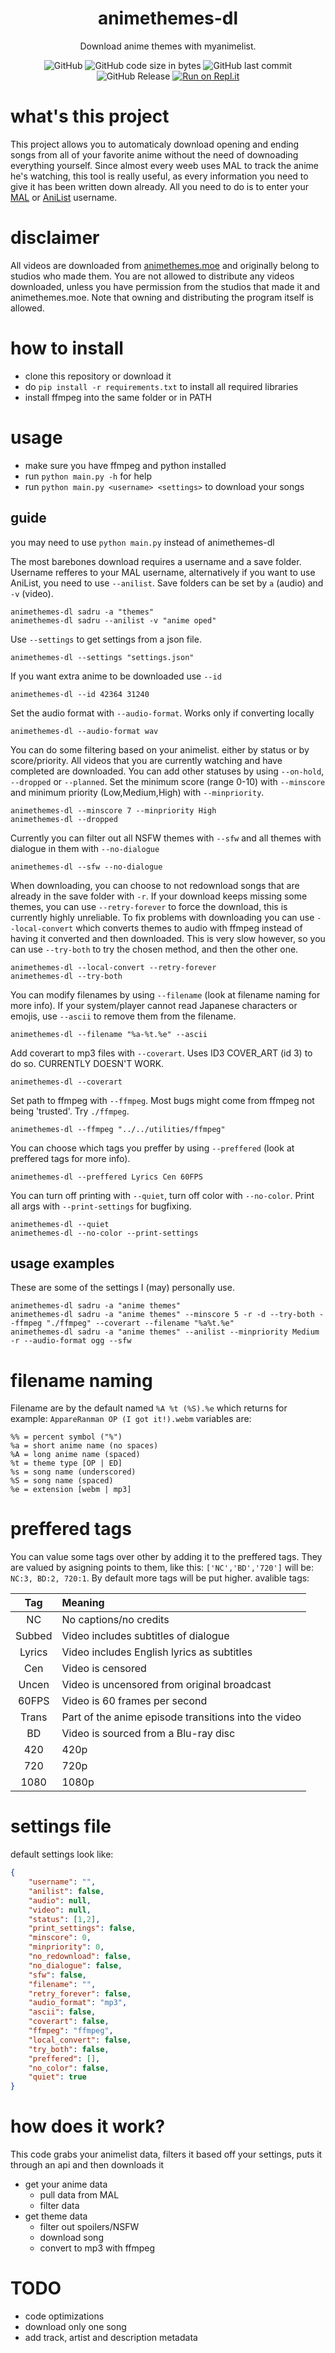 <div align="center">
  <h1>animethemes-dl</h1>
  Download anime themes with myanimelist.
  
  ![GitHub](https://img.shields.io/github/license/thesadru/animethemes-dl)
  ![GitHub code size in bytes](https://img.shields.io/github/languages/code-size/thesadru/animethemes-dl)
  ![GitHub last commit](https://img.shields.io/github/last-commit/thesadru/animethemes-dl)
  ![GitHub Release](https://img.shields.io/github/v/release/thesadru/animethemes-dl?include_prereleases)
  [![Run on Repl.it](https://repl.it/badge/github/thesadru/animethemes-dl)](https://repl.it/github/thesadru/animethemes-dl)
</div>

# what's this project
This project allows you to automaticaly download opening and ending songs from all of your favorite anime without the need of downoading everything yourself. Since almost every weeb uses MAL to track the anime he's watching, this tool is really useful, as every information you need to give it has been written down already. All you need to do is to enter your [MAL](https://myanimelist.net) or [AniList](https://anilist.co) username.
# disclaimer
All videos are downloaded from [animethemes.moe](https://themes.moe/) and originally belong to studios who made them. You are not allowed to distribute any videos downloaded, unless you have permission from the studios that made it and animethemes.moe.
Note that owning and distributing the program itself is allowed.
# how to install
- clone this repository or download it
- do `pip install -r requirements.txt` to install all required libraries
- install ffmpeg into the same folder or in PATH
# usage
- make sure you have ffmpeg and python installed
- run `python main.py -h` for help
- run `python main.py <username> <settings>` to download your songs
## guide
you may need to use `python main.py` instead of animethemes-dl

The most barebones download requires a username and a save folder.
Username refferes to your MAL username, alternatively if you want to use AniList, you need to use `--anilist`.
Save folders can be set by `a` (audio) and `-v` (video).
```
animethemes-dl sadru -a "themes"
animethemes-dl sadru --anilist -v "anime oped"
```

Use `--settings` to get settings from a json file.
```
animethemes-dl --settings "settings.json"
```

If you want extra anime to be downloaded use `--id`
```
animethemes-dl --id 42364 31240
```

Set the audio format with `--audio-format`. Works only if converting locally
```
animethemes-dl --audio-format wav
```

You can do some filtering based on your animelist. either by status or by score/priority.
All videos that you are currently watching and have completed are downloaded. You can add other statuses by using `--on-hold`, `--dropped` or `--planned`.
Set the minimum score (range 0-10) with `--minscore` and minimum priority (Low,Medium,High) with `--minpriority`.
```
animethemes-dl --minscore 7 --minpriority High
animethemes-dl --dropped
```

Currently you can filter out all NSFW themes with `--sfw` and all themes with dialogue in them with `--no-dialogue`
```
animethemes-dl --sfw --no-dialogue
```

When downloading, you can choose to not redownload songs that are already in the save folder with `-r`.
If your download keeps missing some themes, you can use `--retry-forever` to force the download, this is currently highly unreliable.
To fix problems with downloading you can use `--local-convert` which converts themes to audio with ffmpeg instead of having it converted and then downloaded. This is very slow however, so you can use `--try-both` to try the chosen method, and then the other one.
```
animethemes-dl --local-convert --retry-forever
animethemes-dl --try-both
```

You can modify filenames by using `--filename` (look at filename naming for more info). If your system/player cannot read Japanese characters or emojis, use `--ascii` to remove them from the filename.
```
animethemes-dl --filename "%a-%t.%e" --ascii
```

Add coverart to mp3 files with `--coverart`. Uses ID3 COVER_ART (id 3) to do so. 
CURRENTLY DOESN'T WORK.
```
animethemes-dl --coverart
```

Set path to ffmpeg with `--ffmpeg`. Most bugs might come from ffmpeg not being 'trusted'. Try `./ffmpeg`.
```
animethemes-dl --ffmpeg "../../utilities/ffmpeg"
```

You can choose which tags you preffer by using `--preffered` (look at preffered tags for more info).
```
animethemes-dl --preffered Lyrics Cen 60FPS
```

You can turn off printing with `--quiet`, turn off color with `--no-color`.
Print all args with `--print-settings` for bugfixing.
```
animethemes-dl --quiet
animethemes-dl --no-color --print-settings
```

## usage examples
These are some of the settings I (may) personally use.
```
animethemes-dl sadru -a "anime themes"
animethemes-dl sadru -a "anime themes" --minscore 5 -r -d --try-both --ffmpeg "./ffmpeg" --coverart --filename "%a%t.%e"
animethemes-dl sadru -a "anime themes" --anilist --minpriority Medium -r --audio-format ogg --sfw
```

# filename naming
Filename are by the default named `%A %t (%S).%e` which returns for example: `AppareRanman OP (I got it!).webm`
variables are:
```
%% = percent symbol ("%")
%a = short anime name (no spaces)
%A = long anime name (spaced)
%t = theme type [OP | ED]
%s = song name (underscored)
%S = song name (spaced)
%e = extension [webm | mp3]
```
# preffered tags
You can value some tags over other by adding it to the preffered tags.
They are valued by asigning points to them, like this: `['NC','BD','720']` will be: `NC:3, BD:2, 720:1`.
By default more tags will be put higher.
avalible tags:

| Tag     | Meaning |
|:-------:|:--------|
| NC	    | No captions/no credits |
| Subbed  |	Video includes subtitles of dialogue |
| Lyrics  |	Video includes English lyrics as subtitles |
| Cen	    | Video is censored |
| Uncen	  | Video is uncensored from original broadcast |
| 60FPS	  | Video is 60 frames per second |
| Trans	  | Part of the anime episode transitions into the video |
| BD	    | Video is sourced from a Blu-ray disc |
| 420     | 420p |
| 720	    | 720p |
| 1080	  | 1080p |
# settings file
default settings look like:
```json
{
    "username": "",
    "anilist": false,
    "audio": null,
    "video": null,
    "status": [1,2],
    "print_settings": false,
    "minscore": 0,
    "minpriority": 0,
    "no_redownload": false,
    "no_dialogue": false,
    "sfw": false,
    "filename": "",
    "retry_forever": false,
    "audio_format": "mp3",
    "ascii": false,
    "coverart": false,
    "ffmpeg": "ffmpeg",
    "local_convert": false,
    "try_both": false,
    "preffered": [],
    "no_color": false,
    "quiet": true
}
```
# how does it work?
This code grabs your animelist data, filters it based off your settings, puts it through an api and then downloads it
- get your anime data
  - pull data from MAL
  - filter data
- get theme data
  - filter out spoilers/NSFW
  - download song
  - convert to mp3 with ffmpeg
# TODO
- code optimizations
- download only one song
- add track, artist and description metadata